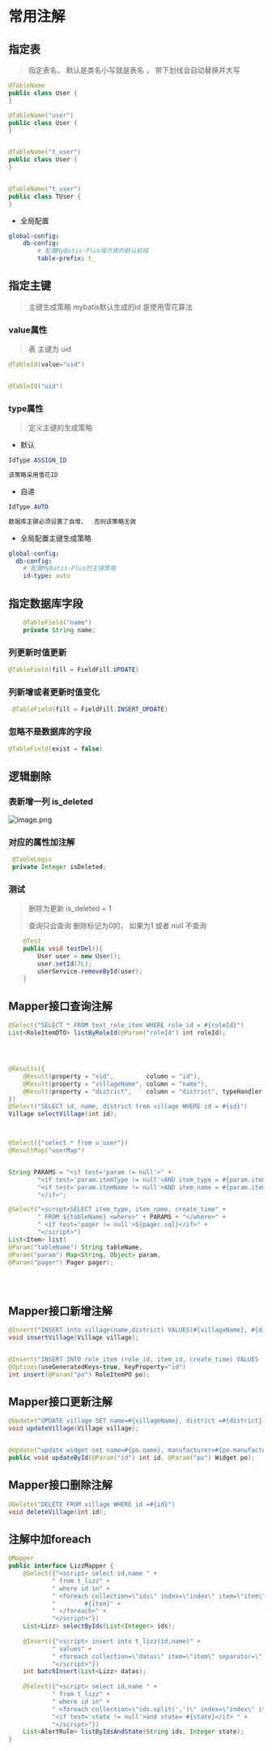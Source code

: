 # 常用注解

## 指定表

> 指定表名， 默认是类名小写就是表名 ， 带下划线会自动替换并大写

```java
@TableName
public class User {
}

@TableName("user")
public class User {
}


@TableName("t_user")
public class User {
}


@TableName("t_user")
public class TUser {
}
```

* 全局配置

```yaml
global-config:
    db-config:
        # 配置MyBatis-Plus操作表的默认前缀
        table-prefix: t_
```

## 指定主键

> 主键生成策略 mybatis默认生成的id 是使用雪花算法

### value属性

> 表 主键为 uid

```java
@TableId(value="uid")


@TableId("uid")
```

### type属性

> 定义主键的生成策略

* 默认

```java
IdType.ASSIGN_ID

该策略采用雪花ID
```

* 自递

```java
IdType.AUTO

数据库主键必须设置了自增，  否则该策略无效
```

* 全局配置主键生成策略

```yaml
global-config:
  db-config:
    # 配置MyBatis-Plus的主键策略
    id-type: auto
```

## 指定数据库字段

```java
    @TableField("name")
    private String name;
```

### 列更新时值更新

```java
@TableField(fill = FieldFill.UPDATE)
```

### 列新增或者更新时值变化

```java
 @TableField(fill = FieldFill.INSERT_UPDATE)
```

### 忽略不是数据库的字段

```java
@TableField(exist = false)
```

## 逻辑删除

### 表新增一列 is_deleted

![image.png](./assets/1672838247034-image.png)

### 对应的属性加注解

```java
 @TableLogic
 private Integer isDeleted;
```

### 测试

> 删除为更新 is_deleted = 1
>
> 查询只会查询 删除标记为0的， 如果为1 或者 null 不查询

```java
    @Test
    public void testDel(){
        User user = new User();
        user.setId(7L);
        userService.removeById(user);
    }
```

## Mapper接口查询注解

```java
@Select("SELECT * FROM test_role_item WHERE role_id = #{roleId}")
List<RoleItemDTO> listByRoleId(@Param("roleId") int roleId);




@Results({
    @Result(property = "vid",         column = "id"),
    @Result(property = "villageName", column = "name"),
    @Result(property = "district",    column = "district", typeHandler = ArrayTypeHandler.class)
})
@Select("SELECT id, name, district from village WHERE id = #{id}")
Village selectVillage(int id);



@Select({"select * from u_user"})
@ResultMap("userMap")


String PARAMS = "<if test='param != null'>" +
        "<if test='param.itemType != null'>AND item_type = #{param.itemType}</if>" +
        "<if test='param.itemName != null'>AND item_name = #{param.itemName}</if>" +
        "</if>";

@Select("<script>SELECT item_type, item_name, create_time" +
        " FROM ${tableName} <where>" + PARAMS + "</where>" +
        " <if test='pager != null'>${pager.sql}</if>" +
        "</script>")
List<Item> list(
@Param("tableName") String tableName,
@Param("param") Map<String, Object> param,
@Param("pager") Pager pager);





```

## Mapper接口新增注解

```java
@Insert("INSERT into village(name,district) VALUES(#{villageName}, #{district})")
void insertVillage(Village village);


@Insert("INSERT INTO role_item (role_id, item_id, create_time) VALUES (#{po.roleId}, #{po.itemId}, #{po.createTime})")
@Options(useGeneratedKeys=true, keyProperty="id")
int insert(@Param("po") RoleItemPO po);


```

## Mapper接口更新注解

```java
@Update("UPDATE village SET name=#{villageName}, district =#{district} WHERE id =#{vid}")
void updateVillage(Village village);


@Update("update widget set name=#{po.name}, manufacturer=#{po.manufacturer} where id=#{id}")
public void updateById(@Param("id") int id, @Param("po") Widget po);

```

## Mapper接口删除注解

```java
@Delete("DELETE FROM village WHERE id =#{id}")
void deleteVillage(int id);
```

## 注解中加foreach
```java
@Mapper
public interface LizzMapper {
    @Select({"<script> select id,name " +
            " from t_lizz" +
            " where id in" +
            " <foreach collection=\"ids\" index=\"index\" item=\"item\" open=\"(\" separator=\",\" close=\")\">" +
            "        #{item}" +
            " </foreach>" +
            "</script>"})
    List<Lizz> selectByIds(List<Integer> ids);
 
    @Insert({"<script> insert into t_lizz(id,name)" +
            " values" +
            " <foreach collection=\"datas\" item=\"item\" separator=\",\" >(#{item.id},#{item.name})</foreach>" +
            "</script>"})
    int batchInsert(List<Lizz> datas);
 
    @Select({"<script> select id,name " +
            " from t_lizz" +
            " where id in" +
            " <foreach collection=\"ids.split(',')\" index=\"index\" item=\"item\" open=\"(\" separator=\",\" close=\")\">#{item}</foreach>" +
            "<if test='state != null'>and state= #{state}</if> " +
            "</script>"})
    List<AlertRule> listByIdsAndState(String ids, Integer state);
}

```
